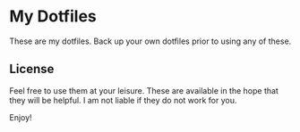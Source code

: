 My Dotfiles
===========
These are my dotfiles. Back up your own dotfiles prior to using any of these.

License
-------
Feel free to use them at your leisure. These are available in the hope that
they will be helpful. I am not liable if they do not work for you.

Enjoy!

